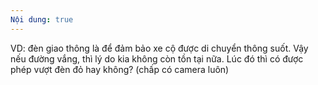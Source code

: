 ```yaml
---
Nội dung: true
---
```


VD: đèn giao thông là để đảm bảo xe cộ được di chuyển thông suốt. Vậy nếu đường vắng, thì lý do kia không còn tồn tại nữa. Lúc đó thì có được phép vượt đèn đỏ hay không? (chấp có camera luôn)
